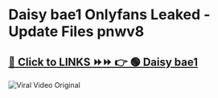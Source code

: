 
 # Daisy bae1 Onlyfans Leaked - Update Files pnwv8

## <h2><a href="https://clipsfans.com/Daisy_bae1&ref=git">🔗 Click to LINKS ⏩⏩ 👉 🟢 Daisy bae1 </a></h2>

<a href="https://clipsfans.com/Daisy_bae1&ref=git" rel="nofollow" data-target="animated-image.originalLink"><img src="https://i.ibb.co.com/xMMVF88/686577567.gif" alt="Viral Video Original" style="max-width: 100%; display: inline-block;" data-target="animated-image.originalImage"></a>

